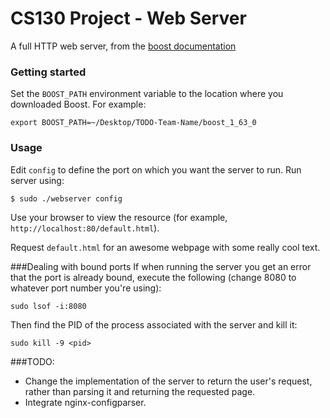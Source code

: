 # CS130 Project - Web Server

A full HTTP web server, from the [boost documentation](http://www.boost.org/doc/libs/1_53_0/doc/html/boost_asio/examples.html)

### Getting started
Set the `BOOST_PATH` environment variable to the location where you downloaded Boost.
For example:
```
export BOOST_PATH=~/Desktop/TODO-Team-Name/boost_1_63_0
```

### Usage
Edit `config` to define the port on which you want the server to run. Run server using:
```
$ sudo ./webserver config
```

Use your browser to view the resource (for example, `http://localhost:80/default.html`).

Request `default.html` for an awesome webpage with some really cool text.


###Dealing with bound ports
If when running the server you get an error that the port is already bound,
execute the following (change 8080 to whatever port number you're using):
```
sudo lsof -i:8080
```
Then find the PID of the process associated with the server and kill it:
```
sudo kill -9 <pid>
```

###TODO: 
* Change the implementation of the server to return the user's request, rather than
parsing it and returning the requested page.
* Integrate nginx-configparser.